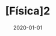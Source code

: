 ---
title: "[Física]2"
collection: publications
date: 2020-01-01
year: 2020
venue: 'São José, SC, Brasil, Instituto Federal de Santa Catarina'
paperurl: 'https://wiki.sj.ifsc.edu.br/images/4/40/Ebook_tirinhas_fsc_2020.pdf'
citation: ' V. Jacques,  L. Hass,  E.C.A. Trindade,  J.V. Lima,  H. Oliveira,  M. Schappo,  V. Gouveia,  <u>M. Girardi-Schappo</u>, &quot;[Física]2.&quot; São José, SC, Brasil, Instituto Federal de Santa Catarina, 2020.'
pubtype:  book
---